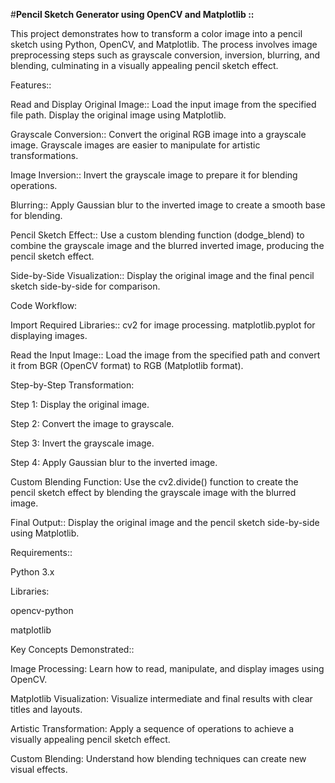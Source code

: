 #**Pencil Sketch Generator using OpenCV and Matplotlib ::**

This project demonstrates how to transform a color image into a pencil sketch using Python, OpenCV, and Matplotlib. The process involves image preprocessing steps such as grayscale conversion, inversion, blurring, and blending, culminating in a visually appealing pencil sketch effect.

Features::

Read and Display Original Image::
Load the input image from the specified file path.
Display the original image using Matplotlib.

Grayscale Conversion::
Convert the original RGB image into a grayscale image.
Grayscale images are easier to manipulate for artistic transformations.

Image Inversion::
Invert the grayscale image to prepare it for blending operations.

Blurring::
Apply Gaussian blur to the inverted image to create a smooth base for blending.

Pencil Sketch Effect::
Use a custom blending function (dodge_blend) to combine the grayscale image and the blurred inverted image, producing the pencil sketch effect.

Side-by-Side Visualization::
Display the original image and the final pencil sketch side-by-side for comparison.


Code Workflow:

Import Required Libraries::
cv2 for image processing.
matplotlib.pyplot for displaying images.

Read the Input Image::
Load the image from the specified path and convert it from BGR (OpenCV format) to RGB (Matplotlib format).

Step-by-Step Transformation:

Step 1: Display the original image.

Step 2: Convert the image to grayscale.

Step 3: Invert the grayscale image.

Step 4: Apply Gaussian blur to the inverted image.

Custom Blending Function:
Use the cv2.divide() function to create the pencil sketch effect by blending the grayscale image with the blurred image.

Final Output::
Display the original image and the pencil sketch side-by-side using Matplotlib.

Requirements::

Python 3.x

Libraries:

opencv-python

matplotlib

Key Concepts Demonstrated:: 

Image Processing:
Learn how to read, manipulate, and display images using OpenCV.

Matplotlib Visualization:
Visualize intermediate and final results with clear titles and layouts.

Artistic Transformation:
Apply a sequence of operations to achieve a visually appealing pencil sketch effect.

Custom Blending:
Understand how blending techniques can create new visual effects.
